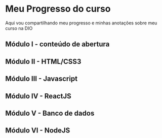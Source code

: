 # Meu Progresso do curso
Aqui vou compartilhando meu progresso e minhas anotações sobre meu curso na DIO


## Módulo I - conteúdo de abertura
## Módulo II - HTML/CSS3
## Módulo III - Javascript
## Módulo IV - ReactJS
## Módulo V - Banco de dados
## Módulo VI - NodeJS

